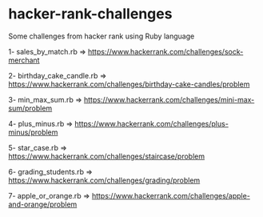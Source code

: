 # hacker-rank-challenges
Some challenges from hacker rank using Ruby language


1- sales_by_match.rb => https://www.hackerrank.com/challenges/sock-merchant

2- birthday_cake_candle.rb => https://www.hackerrank.com/challenges/birthday-cake-candles/problem

3- min_max_sum.rb => https://www.hackerrank.com/challenges/mini-max-sum/problem

4- plus_minus.rb => https://www.hackerrank.com/challenges/plus-minus/problem

5- star_case.rb => https://www.hackerrank.com/challenges/staircase/problem

6- grading_students.rb => https://www.hackerrank.com/challenges/grading/problem

7- apple_or_orange.rb => https://www.hackerrank.com/challenges/apple-and-orange/problem
